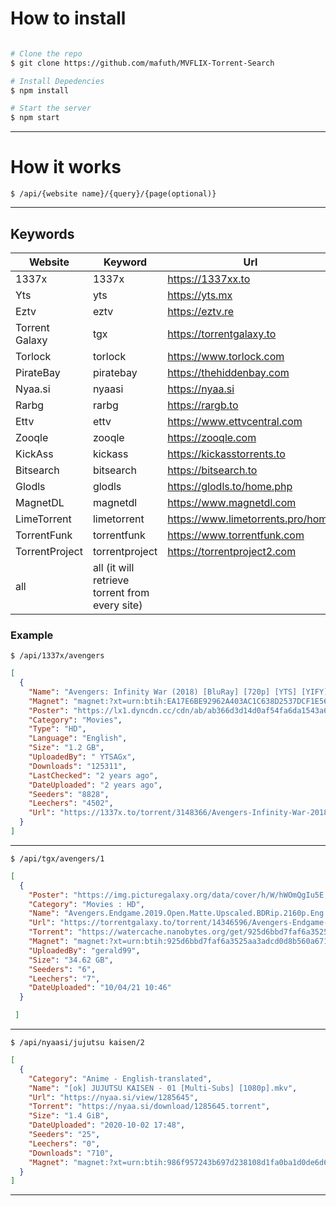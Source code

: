 # How to install

```sh

# Clone the repo
$ git clone https://github.com/mafuth/MVFLIX-Torrent-Search

# Install Depedencies
$ npm install

# Start the server
$ npm start

```

---

# How it works

```
$ /api/{website name}/{query}/{page(optional)}

```

---

## Keywords

| Website        | Keyword                                        | Url                               | Example                                                                                         |
| -------------- | ---------------------------------------------- | --------------------------------- | ----------------------------------------------------------------------------------------------- |
| 1337x          | 1337x                                          | https://1337xx.to                 | [/api/1337x/avengers](https://torrents-api.ryukme.repl.co/api/1337x/avengers)                   |
| Yts            | yts                                            | https://yts.mx                    | [/api/yts/avengers](https://torrents-api.ryukme.repl.co/api/yts/avengers)                       |
| Eztv           | eztv                                           | https://eztv.re                   | [/api/eztv/avengers](https://torrents-api.ryukme.repl.co/api/eztv/avengers)                     |
| Torrent Galaxy | tgx                                            | https://torrentgalaxy.to          | [/api/tgx/avengers](https://torrents-api.ryukme.repl.co/api/tgx/avengers)                       |
| Torlock        | torlock                                        | https://www.torlock.com           | [/api/torlock/avengers](https://torrents-api.ryukme.repl.co/api/torlock/avengers)               |
| PirateBay      | piratebay                                      | https://thehiddenbay.com          | [/api/piratebay/avengers](https://torrents-api.ryukme.repl.co/api/piratebay/avengers)           |
| Nyaa.si        | nyaasi                                         | https://nyaa.si                   | [/api/nyaasi/umaru](https://torrents-api.ryukme.repl.co/api/nyaasi/umaru)                       |
| Rarbg          | rarbg                                          | https://rargb.to                  | [/api/rarbg/avengers](https://torrents-api.ryukme.repl.co/api/rarbg/avengers)                   |
| Ettv           | ettv                                           | https://www.ettvcentral.com       | [/api/ettv/avengers](https://torrents-api.ryukme.repl.co/api/ettv/avengers)                     |
| Zooqle         | zooqle                                         | https://zooqle.com                | [/api/zooqle/avengers](https://torrents-api.ryukme.repl.co/api/zooqle/avengers)                 |
| KickAss        | kickass                                        | https://kickasstorrents.to        | [/api/kickass/avengers](https://torrents-api.ryukme.repl.co/api/kickass/avengers)               |
| Bitsearch      | bitsearch                                      | https://bitsearch.to              | [/api/bitsearch/avengers](https://torrents-api.ryukme.repl.co/api/bitsearch/avengers)           |
| Glodls         | glodls                                         | https://glodls.to/home.php        | [/api/glodls/avengers](https://torrents-api.ryukme.repl.co/api/glodls/avengers)                 |
| MagnetDL       | magnetdl                                       | https://www.magnetdl.com          | [/api/magnetdl/avengers](https://torrents-api.ryukme.repl.co/api/magnetdl/avengers)             |
| LimeTorrent    | limetorrent                                    | https://www.limetorrents.pro/home | [/api/limetorrent/avengers](https://torrents-api.ryukme.repl.co/api/limetorrent/avengers)       |
| TorrentFunk    | torrentfunk                                    | https://www.torrentfunk.com       | [/api/torrentfunk/avengers](https://torrents-api.ryukme.repl.co/api/torrentfunk/avengers)       |
| TorrentProject | torrentproject                                 | https://torrentproject2.com       | [/api/torrentproject/avengers](https://torrents-api.ryukme.repl.co/api/torrentproject/avengers) |
| all            | all (it will retrieve torrent from every site) |                                   | [/api/all/avengers](https://torrents-api.ryukme.repl.co/api/all/avengers)                       |

### Example

```
$ /api/1337x/avengers
```

```json
[
  {
    "Name": "Avengers: Infinity War (2018) [BluRay] [720p] [YTS] [YIFY]",
    "Magnet": "magnet:?xt=urn:btih:EA17E6BE92962A403AC1C638D2537DCF1E564D26&dn=Avengers%3A+Infinity+War+%282018%29+%5BBluRay%5D+%5B720p%5D+%5BYTS%5D+%5BYIFY%5D&tr=udp%3A%2F%2Ftracker.coppersurfer.tk%3A6969%2Fannounce&tr=udp%3A%2F%2F9.rarbg.com%3A2710%2Fannounce&tr=udp%3A%2F%2Fp4p.arenabg.com%3A1337&tr=udp%3A%2F%2Ftracker.leechers-paradise.org%3A6969&tr=udp%3A%2F%2Ftracker.internetwarriors.net%3A1337&tr=udp%3A%2F%2Ftracker.opentrackr.org%3A1337%2Fannounce&tr=udp%3A%2F%2Ftracker.zer0day.to%3A1337%2Fannounce&tr=udp%3A%2F%2Ftracker.leechers-paradise.org%3A6969%2Fannounce&tr=udp%3A%2F%2Fcoppersurfer.tk%3A6969%2Fannounce",
    "Poster": "https://lx1.dyncdn.cc/cdn/ab/ab366d3d14d0af54fa6da1543a618251.jpg",
    "Category": "Movies",
    "Type": "HD",
    "Language": "English",
    "Size": "1.2 GB",
    "UploadedBy": " YTSAGx",
    "Downloads": "125311",
    "LastChecked": "2 years ago",
    "DateUploaded": "2 years ago",
    "Seeders": "8828",
    "Leechers": "4502",
    "Url": "https://1337x.to/torrent/3148366/Avengers-Infinity-War-2018-BluRay-720p-YTS-YIFY/"
  }
]
```

---

```
$ /api/tgx/avengers/1
```

```json
[
  {
    "Poster": "https://img.picturegalaxy.org/data/cover/h/W/hWOmQgIu5E.jpg",
    "Category": "Movies : HD",
    "Name": "Avengers.Endgame.2019.Open.Matte.Upscaled.BDRip.2160p.Eng.TrueHD.DD5.1.gerald99",
    "Url": "https://torrentgalaxy.to/torrent/14346596/Avengers-Endgame-2019-Open-Matte-Upscaled-BDRip-2160p-Eng-TrueHD-DD5-1-gerald99",
    "Torrent": "https://watercache.nanobytes.org/get/925d6bbd7faf6a3525aa3adcd0d8b560a671f3e6/Avengers.Endgame.2019.Open.Matte.Upscaled.BDRip.2160p.Eng.TrueHD.DD5.1.gerald99",
    "Magnet": "magnet:?xt=urn:btih:925d6bbd7faf6a3525aa3adcd0d8b560a671f3e6&dn=Avengers.Endgame.2019.Open.Matte.Upscaled.BDRip.2160p.Eng.TrueHD.DD5.1.gerald99&tr=udp%3A%2F%2Ftracker.tiny-vps.com%3A6969%2Fannounce&tr=udp%3A%2F%2Ffasttracker.foreverpirates.co%3A6969%2Fannounce&tr=udp%3A%2F%2Ftracker.opentrackr.org%3A1337%2Fannounce&tr=udp%3A%2F%2Fexplodie.org%3A6969%2Fannounce&tr=udp%3A%2F%2Fopen.stealth.si%3A80%2Fannounce&tr=udp%3A%2F%2Ftracker.cyberia.is%3A6969%2Fannounce&tr=udp%3A%2F%2Fipv4.tracker.harry.lu%3A80%2Fannounce&tr=udp%3A%2F%2Ftracker.uw0.xyz%3A6969%2Fannounce&tr=udp%3A%2F%2Ftracker.dler.org%3A6969%2Fannounce&tr=udp%3A%2F%2F9.rarbg.to%3A2710%2Fannounce",
    "UploadedBy": "gerald99",
    "Size": "34.62 GB",
    "Seeders": "6",
    "Leechers": "7",
    "DateUploaded": "10/04/21 10:46"
  }

 ]
```

---

```
$ /api/nyaasi/jujutsu kaisen/2
```

```json
[
  {
    "Category": "Anime - English-translated",
    "Name": "[ok] JUJUTSU KAISEN - 01 [Multi-Subs] [1080p].mkv",
    "Url": "https://nyaa.si/view/1285645",
    "Torrent": "https://nyaa.si/download/1285645.torrent",
    "Size": "1.4 GiB",
    "DateUploaded": "2020-10-02 17:48",
    "Seeders": "25",
    "Leechers": "0",
    "Downloads": "710",
    "Magnet": "magnet:?xt=urn:btih:986f957243b697d238108d1fa0ba1d0de6d602aa&dn=%5Bok%5D%20JUJUTSU%20KAISEN%20-%2001%20%5BMulti-Subs%5D%20%5B1080p%5D.mkv&tr=http%3A%2F%2Fnyaa.tracker.wf%3A7777%2Fannounce&tr=udp%3A%2F%2Fopen.stealth.si%3A80%2Fannounce&tr=udp%3A%2F%2Ftracker.opentrackr.org%3A1337%2Fannounce&tr=udp%3A%2F%2Ftracker.coppersurfer.tk%3A6969%2Fannounce&tr=udp%3A%2F%2Fexodus.desync.com%3A6969%2Fannounce"
  }
]
```

---
